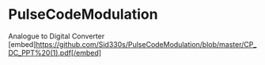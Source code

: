 # PulseCodeModulation
Analogue to Digital Converter
[embed]https://github.com/Sid330s/PulseCodeModulation/blob/master/CP_DC_PPT%20(1).pdf[/embed]

